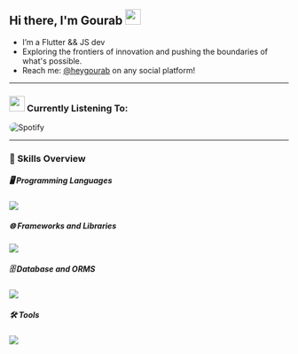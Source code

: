 ## Hi there, I'm Gourab <img src="https://emojis.slackmojis.com/emojis/images/1643514058/149/sonic.gif?1643514058" width="28" />
- I’m a Flutter && JS dev
- Exploring the frontiers of innovation and pushing the boundaries of what's possible.
- Reach me: <a href="https://gourab-sarkar-portfolio.web.app/" target="_top">@heygourab</a> on any social platform!
___
### <img src="https://emojis.slackmojis.com/emojis/images/1643514045/41/spotify.png?1643514045" width="28" /> Currently Listening To:
<p align="left">
  <img src="https://novatorem-heygourab.vercel.app/api/spotify?background_color=000000&border_color=1c1c1e" alt="Spotify" style="border-radius: 20px;" />
</p>

____

### 🚀 Skills Overview
##### 🖥️ Programming Languages
<p align="left">
  <a href="https://skillicons.dev">
    <img src="https://skillicons.dev/icons?i=ts,js,nodejs,md,dart,py," />
  </a>
</p>

##### 🌐 Frameworks and Libraries

<p align="left">
    <img src="https://skillicons.dev/icons?i=next,vue,nuxt,flutter,react,tailwind" />
</p>

##### 🗄️ Database and ORMS

<p align="left">
    <img src="https://skillicons.dev/icons?i=mongodb,prisma" />
</p>

##### 🛠️ Tools

<p align="left">
    <img src="https://skillicons.dev/icons?i=vscode,git,github,postman,blender,figma" />
</p>


